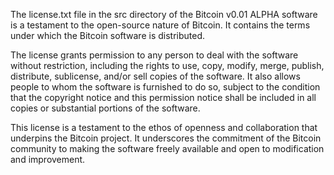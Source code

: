 The license.txt file in the src directory of the Bitcoin v0.01 ALPHA software is a testament to the open-source nature of Bitcoin. It contains the terms under which the Bitcoin software is distributed.

The license grants permission to any person to deal with the software without restriction, including the rights to use, copy, modify, merge, publish, distribute, sublicense, and/or sell copies of the software. It also allows people to whom the software is furnished to do so, subject to the condition that the copyright notice and this permission notice shall be included in all copies or substantial portions of the software.

This license is a testament to the ethos of openness and collaboration that underpins the Bitcoin project. It underscores the commitment of the Bitcoin community to making the software freely available and open to modification and improvement.